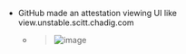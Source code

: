 - GitHub made an attestation viewing UI like view.unstable.scitt.chadig.com
  - > ![image](https://github.com/dffml/dffml/assets/5950433/531ed83c-d67c-4752-83f2-407e9df5baaf)

